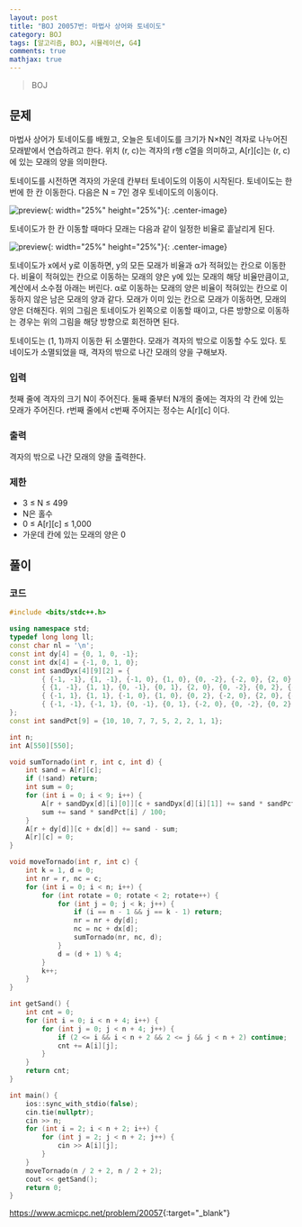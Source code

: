 ```yaml
---
layout: post
title: "BOJ 20057번: 마법사 상어와 토네이도"
category: BOJ
tags: [알고리즘, BOJ, 시뮬레이션, G4]
comments: true
mathjax: true
---
```


> BOJ

## 문제
마법사 상어가 토네이도를 배웠고, 오늘은 토네이도를 크기가 N×N인 격자로 나누어진 모래밭에서 연습하려고 한다. 위치 (r, c)는 격자의 r행 c열을 의미하고, A[r][c]는 (r, c)에 있는 모래의 양을 의미한다.

토네이도를 시전하면 격자의 가운데 칸부터 토네이도의 이동이 시작된다. 토네이도는 한 번에 한 칸 이동한다. 다음은 N = 7인 경우 토네이도의 이동이다.

![preview](https://upload.acmicpc.net/37e7aa13-0f2b-49d6-af68-e745537b1ea3/-/preview/){: width="25%" height="25%"}{: .center-image}

토네이도가 한 칸 이동할 때마다 모래는 다음과 같이 일정한 비율로 흩날리게 된다.

![preview](https://upload.acmicpc.net/33b01ca0-4659-49f1-b126-8e042e17d3f1/-/preview/){: width="25%" height="25%"}{: .center-image}

토네이도가 x에서 y로 이동하면, y의 모든 모래가 비율과 α가 적혀있는 칸으로 이동한다. 비율이 적혀있는 칸으로 이동하는 모래의 양은 y에 있는 모래의 해당 비율만큼이고, 계산에서 소수점 아래는 버린다. α로 이동하는 모래의 양은 비율이 적혀있는 칸으로 이동하지 않은 남은 모래의 양과 같다. 모래가 이미 있는 칸으로 모래가 이동하면, 모래의 양은 더해진다. 위의 그림은 토네이도가 왼쪽으로 이동할 때이고, 다른 방향으로 이동하는 경우는 위의 그림을 해당 방향으로 회전하면 된다.

토네이도는 (1, 1)까지 이동한 뒤 소멸한다. 모래가 격자의 밖으로 이동할 수도 있다. 토네이도가 소멸되었을 때, 격자의 밖으로 나간 모래의 양을 구해보자.

### 입력
첫째 줄에 격자의 크기 N이 주어진다. 둘째 줄부터 N개의 줄에는 격자의 각 칸에 있는 모래가 주어진다. r번째 줄에서 c번째 주어지는 정수는 A[r][c] 이다.

### 출력
격자의 밖으로 나간 모래의 양을 출력한다.

### 제한
* 3 ≤ N ≤ 499
* N은 홀수
* 0 ≤ A[r][c] ≤ 1,000
* 가운데 칸에 있는 모래의 양은 0

## 풀이


### 코드

```c++
#include <bits/stdc++.h>

using namespace std;
typedef long long ll;
const char nl = '\n';
const int dy[4] = {0, 1, 0, -1};
const int dx[4] = {-1, 0, 1, 0};
const int sandDyx[4][9][2] = {
        { {-1, -1}, {1, -1}, {-1, 0}, {1, 0}, {0, -2}, {-2, 0}, {2, 0}, {-1, 1}, {1, 1} },
        { {1, -1}, {1, 1}, {0, -1}, {0, 1}, {2, 0}, {0, -2}, {0, 2}, {-1, -1}, {-1, 1} },
        { {-1, 1}, {1, 1}, {-1, 0}, {1, 0}, {0, 2}, {-2, 0}, {2, 0}, {-1, -1}, {1, -1} },
        { {-1, -1}, {-1, 1}, {0, -1}, {0, 1}, {-2, 0}, {0, -2}, {0, 2}, {1, -1}, {1, 1} },
};
const int sandPct[9] = {10, 10, 7, 7, 5, 2, 2, 1, 1};

int n;
int A[550][550];

void sumTornado(int r, int c, int d) {
    int sand = A[r][c];
    if (!sand) return;
    int sum = 0;
    for (int i = 0; i < 9; i++) {
        A[r + sandDyx[d][i][0]][c + sandDyx[d][i][1]] += sand * sandPct[i] / 100;
        sum += sand * sandPct[i] / 100;
    }
    A[r + dy[d]][c + dx[d]] += sand - sum;
    A[r][c] = 0;
}

void moveTornado(int r, int c) {
    int k = 1, d = 0;
    int nr = r, nc = c;
    for (int i = 0; i < n; i++) {
        for (int rotate = 0; rotate < 2; rotate++) {
            for (int j = 0; j < k; j++) {
                if (i == n - 1 && j == k - 1) return;
                nr = nr + dy[d];
                nc = nc + dx[d];
                sumTornado(nr, nc, d);
            }
            d = (d + 1) % 4;
        }
        k++;
    }
}

int getSand() {
    int cnt = 0;
    for (int i = 0; i < n + 4; i++) {
        for (int j = 0; j < n + 4; j++) {
            if (2 <= i && i < n + 2 && 2 <= j && j < n + 2) continue;
            cnt += A[i][j];
        }
    }
    return cnt;
}

int main() {
    ios::sync_with_stdio(false);
    cin.tie(nullptr);
    cin >> n;
    for (int i = 2; i < n + 2; i++) {
        for (int j = 2; j < n + 2; j++) {
            cin >> A[i][j];
        }
    }
    moveTornado(n / 2 + 2, n / 2 + 2);
    cout << getSand();
    return 0;
}

```

<https://www.acmicpc.net/problem/20057>{:target="_blank"}
